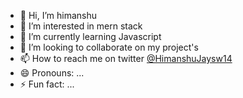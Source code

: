 - 👋 Hi, I’m himanshu
- 👀 I’m interested in mern stack
- 🌱 I’m currently learning Javascript 
- 💞️ I’m looking to collaborate on my project's 
- 📫 How to reach me on twitter <a href="https://twitter.com/HimanshuJaysw14">@HimanshuJaysw14 <a>
- 😄 Pronouns: ...
- ⚡ Fun fact: ...

<!---
himanshujays29/himanshujays29 is a ✨ special ✨ repository because its `README.md` (this file) appears on your GitHub profile.
You can click the Preview link to take a look at your changes.
--->
